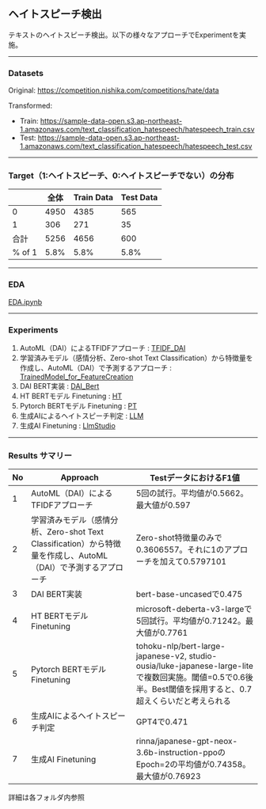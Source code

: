 ## ヘイトスピーチ検出
テキストのヘイトスピーチ検出。以下の様々なアプローチでExperimentを実施。

***
### Datasets
Original: https://competition.nishika.com/competitions/hate/data

Transformed:
- Train: https://sample-data-open.s3.ap-northeast-1.amazonaws.com/text_classification_hatespeech/hatespeech_train.csv
- Test: https://sample-data-open.s3.ap-northeast-1.amazonaws.com/text_classification_hatespeech/hatespeech_test.csv

***
### Target（1:ヘイトスピーチ、0:ヘイトスピーチでない）の分布
|       | 全体 | Train Data | Test Data |
|-------|------|------------|-----------|
| 0 | 4950 | 4385       | 565       |
| 1  | 306  | 271        | 35        |
| 合計  | 5256 | 4656       | 600       |
| % of 1 | 5.8% | 5.8%       | 5.8%      |
  
***
### EDA
[EDA.ipynb](EDA.ipynb)
  
***
### Experiments
1. AutoML（DAI）によるTFIDFアプローチ : [TFIDF_DAI](./TFIDF_DAI)
2. 学習済みモデル（感情分析、Zero-shot Text Classification）から特徴量を作成し、AutoML（DAI）で予測するアプローチ : [TrainedModel_for_FeatureCreation](./TrainedModel_for_FeatureCreation)
3. DAI BERT実装 : [DAI_Bert](./DAI_Bert)
4. HT BERTモデル Finetuning : [HT](./HT)
5. Pytorch BERTモデル Finetuning : [PT](./PT)
6. 生成AIによるヘイトスピーチ判定 : [LLM](./LLM)
7. 生成AI Finetuning : [LlmStudio](./LlmStudio)

***
### Results サマリー

| No | Approach | TestデータにおけるF1値 |
|----|----------|----------------------|
| 1  | AutoML（DAI）によるTFIDFアプローチ | 5回の試行。平均値が0.5662。最大値が0.597 |
| 2  | 学習済みモデル（感情分析、Zero-shot Text Classification）から特徴量を作成し、AutoML（DAI）で予測するアプローチ | Zero-shot特徴量のみで0.3606557。それに1のアプローチを加えて0.5797101 |
| 3  | DAI BERT実装 | bert-base-uncasedで0.475 |
| 4  | HT BERTモデル Finetuning | microsoft-deberta-v3-largeで5回試行。平均値が0.71242。最大値が0.7761 |
| 5  | Pytorch BERTモデル Finetuning | tohoku-nlp/bert-large-japanese-v2, studio-ousia/luke-japanese-large-liteで複数回実施。閾値=0.5で0.6後半。Best閾値を採用すると、0.7超えくらいだと考えられる |
| 6  | 生成AIによるヘイトスピーチ判定 | GPT4で0.471 |
| 7  | 生成AI Finetuning | rinna/japanese-gpt-neox-3.6b-instruction-ppoのEpoch=2の平均値が0.74358。最大値が0.76923 |


詳細は各フォルダ内参照


